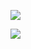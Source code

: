 [![](https://github-readme-stats.vercel.app/api?username=aegooby)](https://github.com/anuraghazra/github-readme-stats)

[![](https://github-readme-stats.vercel.app/api/top-langs/?username=aegooby)](https://github.com/anuraghazra/github-readme-stats)
